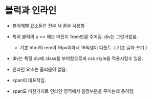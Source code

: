 # 블럭과 인라인

- 블럭레벨 요소들은 전부 새 줄을 사용함
- 특히 블럭의 p << 얘는 마진이 1rem만큼 주어짐. div는 그런거없음.
  - 기본 html의 rem이 16px이라서 16픽셀이 디폴트. ( 기본 글자 크기 )

- div는 특정 div에 class를 부여함으로써 css style을 적용시킬수 있음.



- 인라인 요소는 줄띄움이 없음.
- span이 대표적임.

- span도 마찬가지로 인라인 영역에서 일정부분을 꾸미는데 용이함.